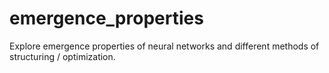 # emergence_properties
Explore emergence properties of neural networks and different methods of structuring / optimization.
